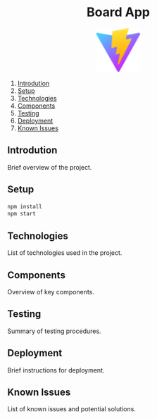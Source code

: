 # <div align="center">Board App</div>

<div align="center">
  <img src="/public/vite.svg" alt="Vite" title="Vite" style="height: 100px;">
</div>

1. [Introdution](#introdution)
2. [Setup](#setup)
3. [Technologies](#technologies)
4. [Components](#components)
5. [Testing](#testing)
6. [Deployment](#deployment)
7. [Known Issues](#known-issues)

## Introdution

Brief overview of the project.

## Setup

```bash
npm install
npm start
```

## Technologies

List of technologies used in the project.

## Components

Overview of key components.

## Testing

Summary of testing procedures.

## Deployment

Brief instructions for deployment.

## Known Issues

List of known issues and potential solutions.
